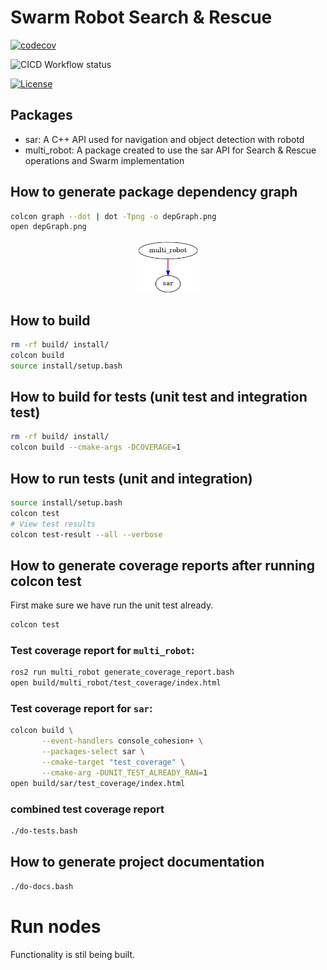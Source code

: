 # Swarm Robot Search & Rescue

[![codecov](https://codecov.io/gh/lorocks/Swarm_Robot_Search_and_Rescue/graph/badge.svg?token=EN89MI8GLH)](https://codecov.io/gh/lorocks/Swarm_Robot_Search_and_Rescue)

![CICD Workflow status](https://github.com//lorocks/Swarm_Robot_Search_and_Rescue/actions/workflows/run-unit-test-and-upload-codecov.yml/badge.svg)

[![License](https://img.shields.io/badge/license-MIT-blue.svg)](LICENSE)


## Packages
 - sar: A C++ API used for navigation and object detection with robotd
 - multi_robot: A package created to use the sar API for Search & Rescue operations and Swarm implementation
  
## How to generate package dependency graph

``` bash
colcon graph --dot | dot -Tpng -o depGraph.png
open depGraph.png
```
[<img src=screenshots/depGraph.png
    width="20%" 
    style="display: block; margin: 0 auto"
    />](screenshots/depGraph.png)



## How to build

```bash
rm -rf build/ install/
colcon build 
source install/setup.bash
```

## How to build for tests (unit test and integration test)

```bash
rm -rf build/ install/
colcon build --cmake-args -DCOVERAGE=1 
```

## How to run tests (unit and integration)

```bash
source install/setup.bash
colcon test
# View test results
colcon test-result --all --verbose
```

## How to generate coverage reports after running colcon test

First make sure we have run the unit test already.

```bash
colcon test
```

### Test coverage report for `multi_robot`:

``` bash
ros2 run multi_robot generate_coverage_report.bash
open build/multi_robot/test_coverage/index.html
```

### Test coverage report for `sar`:

``` bash
colcon build \
       --event-handlers console_cohesion+ \
       --packages-select sar \
       --cmake-target "test_coverage" \
       --cmake-arg -DUNIT_TEST_ALREADY_RAN=1
open build/sar/test_coverage/index.html
```

### combined test coverage report

``` bash
./do-tests.bash
```

## How to generate project documentation
``` bash
./do-docs.bash
```


 # Run nodes
 Functionality is stil being built.
